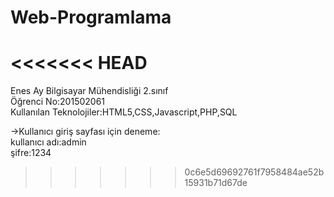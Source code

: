 # Web-Programlama
<<<<<<< HEAD
=======
Enes Ay Bilgisayar Mühendisliği 2.sınıf<br>
Öğrenci No:201502061<br>
Kullanılan Teknolojiler:HTML5,CSS,Javascript,PHP,SQL<br>

->Kullanıcı giriş sayfası için deneme:<br>
kullanıcı adı:admin<br>
şifre:1234

>>>>>>> 0c6e5d69692761f7958484ae52b15931b71d67de

